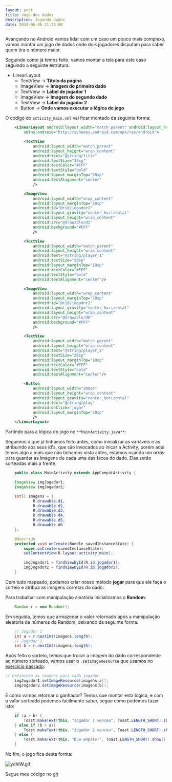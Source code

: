 ```yaml
---
layout: post
title: Jogo dos dados
description: Jogando dados
date: 2019-06-06 21:53:00
---
```


Avançando no Android vamos lidar com um caso um pouco mais complexo, vamos montar um jogo de dados onde dois jogadores disputam para saber quem tira o número maior.

Seguindo como já temos feito, vamos montar a tela para este caso seguindo a seguinte estrutura:

- LinearLayout
    - TextView -> **Titulo da pagina**
    - ImageView -> **Imagem do primeiro dado**
    - TextView -> **Label de jogador 1**
    - ImageView -> **Imagem do segundo dado**
    - TextView -> **Label do jogador 2**
    - Button -> **Onde vamos executar a lógica do jogo**

O código do `activity_main.xml` vai ficar montado da seguinte forma:

``` xml
    <LinearLayout android:layout_width="match_parent" android:layout_height="match_parent" android:orientation="vertical" android:background="@color/colorPrimary"
        xmlns:android="http://schemas.android.com/apk/res/android">

        <TextView
            android:layout_width="match_parent"
            android:layout_height="wrap_content"
            android:text="@string/title"
            android:textSize="30sp"
            android:textColor="#FFF"
            android:textStyle="bold"
            android:layout_marginTop="20sp"
            android:textAlignment="center"
            />

        <ImageView
            android:layout_width="wrap_content"
            android:layout_marginTop="20sp"
            android:id="@+id/jogador1"
            android:layout_gravity="center_horizontal"
            android:layout_height="wrap_content"
            android:src="@drawable/d1"
            android:background="#FFF"
            />

        <TextView
            android:layout_width="match_parent"
            android:layout_height="wrap_content"
            android:text="@string/player_1"
            android:textSize="20sp"
            android:layout_marginTop="10sp"
            android:textColor="#FFF"
            android:textStyle="bold"
            android:textAlignment="center"/>

        <ImageView
            android:layout_width="wrap_content"
            android:layout_marginTop="20sp"
            android:id="@+id/jogador2"
            android:layout_gravity="center_horizontal"
            android:layout_height="wrap_content"
            android:src="@drawable/d6"
            android:background="#FFF"
            />

        <TextView
            android:layout_width="match_parent"
            android:layout_height="wrap_content"
            android:text="@string/player_2"
            android:textSize="20sp"
            android:layout_marginTop="10sp"
            android:textColor="#FFF"
            android:textStyle="bold"
            android:textAlignment="center"/>

        <Button
            android:layout_width="200sp"
            android:layout_height="wrap_content"
            android:layout_gravity="center_horizontal"
            android:text="@string/play"
            android:onClick="jogar"
            android:layout_marginTop="20sp"
            />
    </LinearLayout>
```

Partindo para a lógica do jogo no `**MainActivity.java**`:

Seguimos o que já tinhamos feito antes, como inicializar as variáveis e as atribuindo aos seus id's, que são invocados ao inicar a Activity, porém aqui temos algo a mais que não tinhamos visto antes, estamos usando um _array_ para guardar as imagens de cada uma das faces do dado. Elas serão sorteadas mais a frente.

``` java
    public class MainActivity extends AppCompatActivity {

    ImageView imgJogador1;
    ImageView imgJogador2;

    int[] imagens = {
            R.drawable.d1,
            R.drawable.d2,
            R.drawable.d3,
            R.drawable.d4,
            R.drawable.d5,
            R.drawable.d6
    };

    @Override
    protected void onCreate(Bundle savedInstanceState) {
        super.onCreate(savedInstanceState);
        setContentView(R.layout.activity_main);

        imgJogador1 = findViewById(R.id.jogador1);
        imgJogador2 = findViewById(R.id.jogador2);
    }
```

Com tudo mapeado, podemos criar nosso método **jogar** para que ele faça o sorteio e atribua as imagens corretas do dado:

Para trabalhar com manipulação aleatória inicializamos o **Random**:

``` java
    Random r = new Random();
```

Em seguida, temos que armazenar o valor retornado após a manipulação aleatória de números do Random, deixando da seguinte forma:

``` java
    // Jogador 1
    int a = r.nextInt(imagens.length);
    // Jogadar 2
    int b = r.nextInt(imagens.length);
```

Após feito o sorteio, temos que trocar a imagem do dado correspondente ao número sorteado, vamos usar o `.setImageResource` que usamos no [exercício passado](https://yuribreion1.github.io/blog/android/android-manipulando-img-aula2/):

``` java
// Definindo as imagens para cada jogador
    imgJogador1.setImageResource(imagens[a]);
    imgJogador2.setImageResource(imagens[b]);
```

E como vamos retornar o ganhador? Temos que montar esta lógica, e com o valor sorteado podemos facilmente saber, segue como podemos fazer isto:

``` java
    if (a > b) {
        Toast.makeText(this, "Jogador 1 venceu", Toast.LENGTH_SHORT).show();
    } else if (b > a){
        Toast.makeText(this, "Jogador 2 venceu", Toast.LENGTH_SHORT).show();
    } else {
        Toast.makeText(this, "Due empate!", Toast.LENGTH_SHORT).show();
    }
```

No fim, o jogo fica desta forma:

![ydhIW.gif](https://a.imge.to/2019/06/07/ydhIW.gif)

Segue meu código no [git](https://github.com/yuribreion1/Desafio3)
